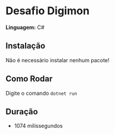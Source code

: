 # Desafio Digimon

**Linguagem:** C#

## Instalação

Não é necessário instalar nenhum pacote!

## Como Rodar

Digite o comando `dotnet run`

## Duração
- 1074 milissegundos
